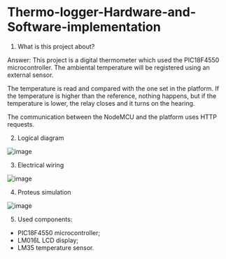 # Thermo-logger-Hardware-and-Software-implementation

1. What is this project about?

Answer: This project is a digital thermometer which used the PIC18F4550 microcontroller. The ambiental temperature will be registered using an external sensor.

The temperature is read and compared with the one set in the platform. If the temperature is higher than the reference, nothing happens, but if the temperature is lower, the relay closes and it turns on the hearing. 

The communication between the NodeMCU and the platform uses HTTP requests.

2. Logical diagram

![image](https://github.com/codrinalisaru/Thermo-logger-Hardware-and-Software-implementation/assets/94629883/4700d427-2e9b-4111-bb42-ff344e8fe69c)


3. Electrical wiring

![image](https://github.com/codrinalisaru/Thermo-logger-Hardware-and-Software-implementation/assets/94629883/cef01746-4766-46b9-86ab-aeae362b2b2f)

4. Proteus simulation

![image](https://github.com/codrinalisaru/Thermo-logger-Hardware-and-Software-implementation/assets/94629883/962b2c8e-3664-494b-9dde-a6fd4ed90802)

5. Used components:

- PIC18F4550 microcontroller;
- LM016L LCD display;
- LM35 temperature sensor.
